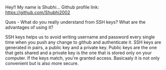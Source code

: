 Hey!! My name is Shubhi...
Github profile link: https://github.com/Shubhi2002

Ques - What do you really understand from SSH keys? What are the advantages of using it?

SSH keys helps us to avoid writing username and password every single time when you push any change to github and authenticate it.
SSH keys are generated in pairs, a public key and a private key.
Public keys are the one that gets shared and a private key is the one that is stored only on your computer. If the keys match, you're granted access.
Basicaaly it is not only convenient but is also more secure.